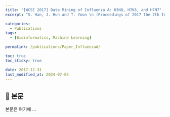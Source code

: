 ```yaml
---
title: "[WCSE 2017] Data Mining of Influenza A: H3N8, H7N3, and H7N7"
excerpt: "S. Han, J. Huh and T. Yoon \n (Proceedings of 2017 the 7th International Workshop on Computer Science and Engineering (WCSE), 2017)"

categories:
  - Publications
tags:
  - [Bioinformatics, Machine Learning]

permalink: /publications/Paper_InfluenzaA/

toc: true
toc_sticky: true

date: 2017-12-31
last_modified_at: 2024-07-03
---
```


## 🦥 본문

본문은 여기에 ...
